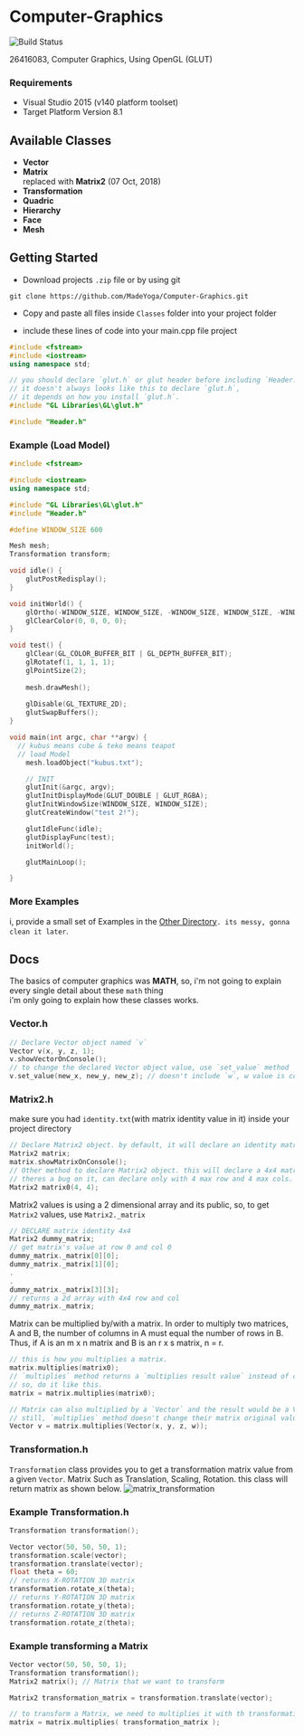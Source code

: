 # Computer-Graphics
![Build Status](http://img.shields.io/travis/badges/badgerbadgerbadger.svg?style=flat-square)

26416083, Computer Graphics, Using OpenGL (GLUT)

### Requirements
- Visual Studio 2015 (v140 platform toolset)
- Target Platform Version 8.1

## Available Classes
- **Vector**
- **Matrix**<br>
  replaced with **Matrix2** (07 Oct, 2018)
- **Transformation**
- **Quadric**
- **Hierarchy**
- **Face**
- **Mesh**

## Getting Started
- Download projects `.zip` file or by using git <br>
```
git clone https://github.com/MadeYoga/Computer-Graphics.git
```

- Copy and paste all files inside `Classes` folder into your project folder

- include these lines of code into your main.cpp file project<br>
  
```cpp
#include <fstream>
#include <iostream>
using namespace std;

// you should declare `glut.h` or glut header before including `Header.h`
// it doesn't always looks like this to declare `glut.h`,
// it depends on how you install `glut.h`.
#include "GL Libraries\GL\glut.h"

#include "Header.h"
```

### Example (Load Model)
```cpp
#include <fstream>

#include <iostream>
using namespace std;

#include "GL Libraries\GL\glut.h"
#include "Header.h"

#define WINDOW_SIZE 600

Mesh mesh;
Transformation transform;

void idle() {
	glutPostRedisplay();
}

void initWorld() {
	glOrtho(-WINDOW_SIZE, WINDOW_SIZE, -WINDOW_SIZE, WINDOW_SIZE, -WINDOW_SIZE, WINDOW_SIZE);
	glClearColor(0, 0, 0, 0);
}

void test() {
	glClear(GL_COLOR_BUFFER_BIT | GL_DEPTH_BUFFER_BIT);
	glRotatef(1, 1, 1, 1);
	glPointSize(2);
  
	mesh.drawMesh();
  
	glDisable(GL_TEXTURE_2D);
	glutSwapBuffers();
}

void main(int argc, char **argv) {
  // kubus means cube & teko means teapot
  // load Model
	mesh.loadObject("kubus.txt");

	// INIT
	glutInit(&argc, argv);
	glutInitDisplayMode(GLUT_DOUBLE | GLUT_RGBA);
	glutInitWindowSize(WINDOW_SIZE, WINDOW_SIZE);
	glutCreateWindow("test 2!");

	glutIdleFunc(idle);
	glutDisplayFunc(test);
	initWorld();

	glutMainLoop();

}
```
### More Examples 
i, provide a small set of Examples in the [Other Directory](https://github.com/MadeYoga/Grafika-Komputer)`. its messy, gonna clean it later`.
## Docs
The basics of computer graphics was **MATH**, so, i'm not going to explain every single detail about these `math` thing<br>
i'm only going to explain how these classes works.
### **Vector.h**
```cpp
// Declare Vector object named `v`
Vector v(x, y, z, 1);
v.showVectorOnConsole();
// to change the declared Vector object value, use `set_value` method
v.set_value(new_x, new_y, new_z); // doesn't include `w`, w value is constant (integer 1).
```
### **Matrix2.h**

make sure you had `identity.txt`(with matrix identity value in it) inside your project directory
```cpp
// Declare Matrix2 object. by default, it will declare an identity matrix.
Matrix2 matrix;
matrix.showMatrixOnConsole();
// Other method to declare Matrix2 object. this will declare a 4x4 matrix with value 0 on each indexes.
// theres a bug on it, can declare only with 4 max row and 4 max cols. gonna fix it later.
Matrix2 matrix0(4, 4);
```

Matrix2 values is using a 2 dimensional array and its public, so, to get `Matrix2` values, use `Matrix2._matrix`
```cpp 
// DECLARE matrix identity 4x4
Matrix2 dummy_matrix;
// get matrix's value at row 0 and col 0
dummy_matrix._matrix[0][0];
dummy_matrix._matrix[1][0];
.
.
dummy_matrix._matrix[3][3];
// returns a 2d array with 4x4 row and col
dummy_matrix._matrix;
```

Matrix can be multiplied by/with a matrix. In order to multiply two matrices, A and B, the number of columns in A must equal the number of rows in B. Thus, if A is an m x n matrix and B is an r x s matrix, n = r.
```cpp
// this is how you multiplies a matrix.
matrix.multiplies(matrix0);
// `multiplies` method returns a `multiplies result value` instead of changin the original `matrix` values
// so, do it like this.
matrix = matrix.multiplies(matrix0);

// Matrix can also multiplied by a `Vector` and the result would be a Vector, so, `multiplies` method gonna returns a Vector object instead of Matrix2
// still, `multiplies` method doesn't change their matrix original value, it would only returns a multiplies result.
Vector v = matrix.multiplies(Vector(x, y, z, w));
```

### Transformation.h
`Transformation` class provides you to get a transformation matrix value from a given `Vector`. Matrix Such as Translation, Scaling, Rotation. this class will return matrix as shown below.
![matrix_transformation](http://opensource.petra.ac.id/~m26415172/matrix.jpg)
### Example Transformation.h
```cpp 
Transformation transformation();

Vector vector(50, 50, 50, 1);
transformation.scale(vector);
transformation.translate(vector);
float theta = 60;
// returns X-ROTATION 3D matrix
transformation.rotate_x(theta);
// returns Y-ROTATION 3D matrix
transformation.rotate_y(theta);
// returns Z-ROTATION 3D matrix
transformation.rotate_z(theta);
```
### Example transforming a Matrix
```cpp
Vector vector(50, 50, 50, 1);
Transformation transformation();
Matrix2 matrix(); // Matrix that we want to transform

Matrix2 transformation_matrix = transformation.translate(vector);

// to transform a Matrix, we need to multiplies it with th transformation matrix
matrix = matrix.multiplies( transformation_matrix );
```
